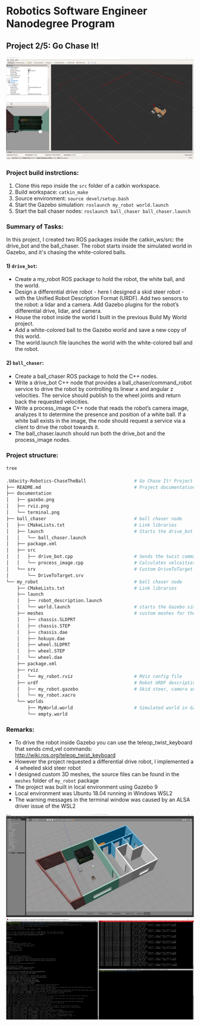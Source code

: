 # Robotics Software Engineer Nanodegree Program

## Project 2/5: Go Chase It!

![alt text][image3]

[//]: # (Image References)

[image1]: ./documentation/gazebo.png "Gazebo"
[image2]: ./documentation/terminal.png "Terminal"
[image3]: ./documentation/rviz.png "Rviz"

### Project build instrctions:
1. Clone this repo inside the `src` folder of a catkin workspace.
2. Build workspace: `catkin_make`
3. Source environment: `source devel/setup.bash` 
4. Start the Gazebo simulation: `roslaunch my_robot world.launch`
5. Start the ball chaser nodes: `roslaunch ball_chaser ball_chaser.launch`

### Summary of Tasks:
In this project, I created two ROS packages inside the catkin_ws/src: the drive_bot and the ball_chaser. The robot starts inside the simulated world in Gazebo, and  it's chasing the white-colored balls.

#### 1) `drive_bot`:
* Create a my_robot ROS package to hold the robot, the white ball, and the world.
* Design a differential drive robot - here I designed a skid steer robot - with the Unified Robot Description Format (URDF). Add two sensors to the robot: a lidar and a camera. Add Gazebo plugins for the robot’s differential drive, lidar, and camera.
* House the robot inside the world I built in the previous Build My World project.
* Add a white-colored ball to the Gazebo world and save a new copy of this world.
* The world.launch file launches the world with the white-colored ball and the robot.

#### 2) `ball_chaser`:
* Create a ball_chaser ROS package to hold the C++ nodes.
* Write a drive_bot C++ node that provides a ball_chaser/command_robot service to drive the robot by controlling its linear x and angular z velocities. The service should publish to the wheel joints and return back the requested velocities.
* Write a process_image C++ node that reads the robot’s camera image, analyzes it to determine the presence and position of a white ball. If a white ball exists in the image, the node should request a service via a client to drive the robot towards it.
* The ball_chaser.launch should run both the drive_bot and the process_image nodes.


### Project structure:
```bash
tree

.Udacity-Robotics-ChaseTheBall                  # Go Chase It! Project
├── README.md                                   # Project documentation
├── documentation                               
│   ├── gazebo.png
│   ├── rviz.png
│   └── terminal.png
├── ball_chaser                                 # ball chaser node
│   ├── CMakeLists.txt                          # Link libraries
│   ├── launch                                  # Starts the drive_bot and process_image nodes
│   │   └── ball_chaser.launch
│   ├── package.xml
│   ├── src
│   │   ├── drive_bot.cpp                       # Sends the twist commands the robot
│   │   └── process_image.cpp                   # Calculates velcoities based on camera image
│   └── srv                                     # Custom DriveToTarget service description
│       └── DriveToTarget.srv
└── my_robot                                    # ball chaser node
    ├── CMakeLists.txt                          # Link libraries
    ├── launch
    │   ├── robot_description.launch
    │   └── world.launch                        # starts the Gazebo simulation in MyWorld.world
    ├── meshes                                  # custom meshes for the robot model
    │   ├── chassis.SLDPRT
    │   ├── chassis.STEP
    │   ├── chassis.dae
    │   ├── hokuyo.dae
    │   ├── wheel.SLDPRT
    │   ├── wheel.STEP
    │   └── wheel.dae
    ├── package.xml
    ├── rviz
    │   └── my_robot.rviz                       # RViz config file
    ├── urdf                                    # Robot URDF description
    │   ├── my_robot.gazebo                     # Skid steer, camera and lidar plugins
    │   └── my_robot.xacro
    └── worlds
        ├── MyWorld.world                       # Simulated world in Gazebo
        └── empty.world

```

### Remarks:
* To drive the robot inside Gazebo you can use the teleop_twist_keyboard that sends cmd_vel commands: http://wiki.ros.org/teleop_twist_keyboard
* However the project requested a differential drive robot, I implemented a 4 wheeled skid steer robot
* I designed custom 3D meshes, the source files can be found in the `meshes` folder of `my_robot` package
* The project was built in local environment using Gazebo 9
* Local environment was Ubuntu 18.04 running in Windows WSL2
* The warning messages in the terminal window was caused by an ALSA driver issue of the WSL2

![alt text][image1]
![alt text][image2]
